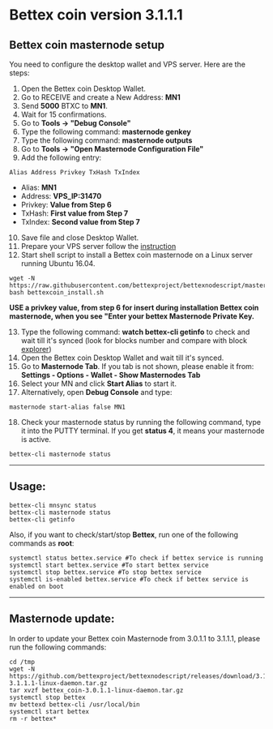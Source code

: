 # Bettex coin version 3.1.1.1

## Bettex coin masternode setup  

You need to configure the desktop wallet and VPS server. Here are the steps:  
1. Open the Bettex coin Desktop Wallet.  
2. Go to RECEIVE and create a New Address: **MN1**  
3. Send **5000** BTXC to **MN1**.  
4. Wait for 15 confirmations.  
5. Go to **Tools -> "Debug Console"**  
6. Type the following command: **masternode genkey**
7. Type the following command: **masternode outputs**
8. Go to  **Tools -> "Open Masternode Configuration File"**
9. Add the following entry:
```
Alias Address Privkey TxHash TxIndex
```
* Alias: **MN1**
* Address: **VPS_IP:31470**
* Privkey: **Value from Step 6**
* TxHash: **First value from Step 7**
* TxIndex:  **Second value from Step 7**
10. Save file and close Desktop Wallet.
11. Prepare your VPS server follow the [instruction](https://github.com/bettexproject/bettexnodescript/blob/master/VPS-Setup-Guide.md)
12. Start shell script to install a Bettex coin masternode on a Linux server running Ubuntu 16.04.
```
wget -N https://raw.githubusercontent.com/bettexproject/bettexnodescript/master/bettexcoin_install.sh
bash bettexcoin_install.sh
```
**USE a privkey value, from step 6 for insert during installation Bettex coin masternode, when you see "Enter your bettex Masternode Private Key.**

13. Type the following command: **watch bettex-cli getinfo** to check and wait till it's synced (look for blocks number and compare with block [explorer](http://explorer.bettex.bet/))
14. Open the Bettex coin Desktop Wallet and wait till it's synced.
15. Go to **Masternode Tab**. If you tab is not shown, please enable it from: **Settings - Options - Wallet - Show Masternodes Tab**
16. Select your MN and click **Start Alias** to start it.
17. Alternatively, open **Debug Console** and type:
```
masternode start-alias false MN1
```
18. Check your masternode status by running the following command, type it into the PUTTY terminal. If you get **status 4**, it means your masternode is active.
```
bettex-cli masternode status
```
***

## Usage:
```
bettex-cli mnsync status
bettex-cli masternode status  
bettex-cli getinfo
```
Also, if you want to check/start/stop **Bettex**, run one of the following commands as **root**:
```
systemctl status bettex.service #To check if bettex service is running  
systemctl start bettex.service #To start bettex service  
systemctl stop bettex.service #To stop bettex service  
systemctl is-enabled bettex.service #To check if bettex service is enabled on boot  
```  
***

## Masternode update:
In order to update your Bettex coin Masternode from 3.0.1.1 to 3.1.1.1, please run the following commands:
```
cd /tmp
wget -N https://github.com/bettexproject/bettexnodescript/releases/download/3.1.1.1/bettex_coin-3.1.1.1-linux-daemon.tar.gz
tar xvzf bettex_coin-3.0.1.1-linux-daemon.tar.gz
systemctl stop bettex
mv bettexd bettex-cli /usr/local/bin
systemctl start bettex
rm -r bettex*
```
